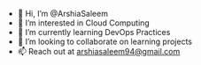 - 👋 Hi, I’m @ArshiaSaleem
- 👀 I’m interested in Cloud Computing
- 🌱 I’m currently learning DevOps Practices
- 💞️ I’m looking to collaborate on learning projects
- 📫 Reach out at arshiasaleem94@gmail.com

<!---
ArshiaSaleem/ArshiaSaleem is a ✨ special ✨ repository because its `README.md` (this file) appears on your GitHub profile.
You can click the Preview link to take a look at your changes.
--->

